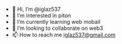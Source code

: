 - 👋 Hi, I’m @iglaz537
- 👀 I’m interested in piton
- 🌱 I’m currently learning web mobail
- 💞️ I’m looking to collaborate on web3
- 📫 How to reach me iglaz537@gmail.com

<!---
iglaz537/iglaz537 is a ✨ special ✨ repository because its `README.md` (this file) appears on your GitHub profile.
You can click the Preview link to take a look at your changes.
--->

